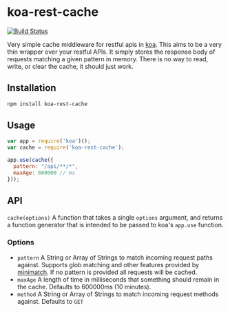 # koa-rest-cache
[![Build Status](https://travis-ci.org/hodavidhara/koa-rest-cache.svg?branch=master)](https://travis-ci.org/hodavidhara/koa-rest-cache)

Very simple cache middleware for restful apis in [koa](https://github.com/koajs/koa). This aims to be a very thin
wrapper over your restful APIs. It simply stores the response body of requests matching a given pattern in memory.
There is no way to read, write, or clear the cache, it should just work.

## Installation

```sh
npm install koa-rest-cache
```

## Usage

```js
var app = require('koa')();
var cache = require('koa-rest-cache');

app.use(cache({
  pattern: "/api/**/*",
  maxAge: 600000 // ms
}));
```

## API

`cache(options)` A function that takes a single `options` argument, and returns a function generator that is intended
to be passed to koa's `app.use` function.

### Options

* `pattern`  A String or Array of Strings to match incoming request paths against. Supports glob matching and other
features provided by [minimatch](https://github.com/isaacs/minimatch). If no pattern is provided all requests will
be cached.
* `maxAge`  A length of time in milliseconds that something should remain in the cache. Defaults to 600000ms (10 minutes).
* `method`  A String or Array of Strings to match incoming request methods against. Defaults to `GET`
